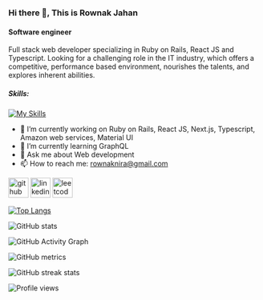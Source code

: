 ### Hi there 👋, This is Rownak Jahan
#### Software engineer
Full stack web developer specializing in Ruby on Rails, React JS and Typescript. Looking for a challenging role in the IT industry, which offers a competitive, performance based environment, nourishes the talents, and explores inherent abilities.

##### Skills:
[![My Skills](https://skillicons.dev/icons?i=rails,ruby,java,mysql,js,ts,react,nextjs,aws,html,css,materialui,bootstrap,git&theme=light)](https://skillicons.dev)

- 🔭 I’m currently working on Ruby on Rails, React JS, Next.js, Typescript, Amazon web services, Material UI 
- 🌱 I’m currently learning GraphQL 
- 💬 Ask me about Web development 
- 📫 How to reach me: rownaknira@gmail.com 


[<img src='https://cdn.jsdelivr.net/npm/simple-icons@3.0.1/icons/github.svg' alt='github' height='40'>](https://github.com/Rownaknira)  [<img src='https://cdn.jsdelivr.net/npm/simple-icons@3.0.1/icons/linkedin.svg' alt='linkedin' height='40'>](https://www.linkedin.com/in/rownak-jahan-9a9a1782/)  [<img src='https://cdn.jsdelivr.net/npm/simple-icons@3.0.1/icons/leetcode.svg' alt='leetcode' height='40'>](https://leetcode.com/RJahan/)  

[![Top Langs](https://github-readme-stats.vercel.app/api/top-langs/?username=Rownaknira&layout=compact)](https://github.com/anuraghazra/github-readme-stats)

![GitHub stats](https://github-readme-stats.vercel.app/api?username=Rownaknira&show_icons=true&count_private=true)  

![GitHub Activity Graph](https://activity-graph.herokuapp.com/graph?username=Rownaknira)  

![GitHub metrics](https://metrics.lecoq.io/Rownaknira)  

![GitHub streak stats](https://github-readme-streak-stats.herokuapp.com/?user=Rownaknira)  

![Profile views](https://gpvc.arturio.dev/Rownaknira)  
